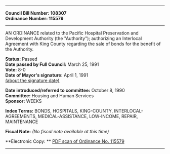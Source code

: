 * * * * *  
  
**Council Bill Number: [](#h0)[](#h2)108307**   
**Ordinance Number: 115579**  
  
* * * * *  
  
AN ORDINANCE related to the Pacific Hospital Preservation and Development Authority (the "Authority"); authorizing an Interlocal Agreement with King County regarding the sale of bonds for the benefit of the Authority.  
  
**Status:** Passed   
**Date passed by Full Council:** March 25, 1991   
**Vote:** 8-0   
**Date of Mayor's signature:** April 1, 1991   
[(about the signature date)](/~public/approvaldate.htm)   
  
  
**Date introduced/referred to committee:** October 8, 1990   
**Committee:** Housing and Human Services   
**Sponsor:** WEEKS   
  
**Index Terms:** BONDS, HOSPITALS, KING-COUNTY, INTERLOCAL-AGREEMENTS, MEDICAL-ASSISTANCE, LOW-INCOME, REPAIR, MAINTENANCE  
  
**Fiscal Note:** *(No fiscal note available at this time)*  
  
**Electronic Copy: ** [PDF scan of Ordinance No. 115579](/~archives/Ordinances/Ord_115579.pdf)  
  
* * * * *  
